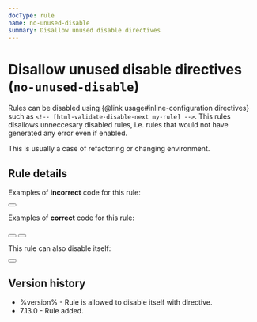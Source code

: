 ```yaml
---
docType: rule
name: no-unused-disable
summary: Disallow unused disable directives
---
```


# Disallow unused disable directives (`no-unused-disable`)

Rules can be disabled using {@link usage#inline-configuration directives} such as `<!-- [html-validate-disable-next my-rule] -->`.
This rules disallows unneccesary disabled rules, i.e. rules that would not have generated any error even if enabled.

This is usually a case of refactoring or changing environment.

## Rule details

Examples of **incorrect** code for this rule:

<validate name="incorrect" rules="no-unused-disable attribute-allowed-values">
	<!-- [html-validate-disable-next attribute-allowed-values -- no error, disable is invalid] -->
	<button type="submit"></button>
</validate>

Examples of **correct** code for this rule:

<validate name="correct-removed" rules="no-unused-disable attribute-allowed-values">
	<!-- disable removed, no error -->
	<button type="submit"></button>
</validate>

<validate name="correct-error-present" rules="no-unused-disable attribute-allowed-values">
	<!-- [html-validate-disable-next attribute-allowed-values -- element has error, disable is valid] -->
	<button type="foobar"></button>
</validate>

This rule can also disable itself:

<validate name="correct-disabled" rules="no-unused-disable attribute-allowed-values">
	<!-- [html-validate-disable-next attribute-allowed-values, no-unused-disable -- no error as no-unused-disable is also disabled] -->
	<button type="submit"></button>
</validate>

## Version history

- %version% - Rule is allowed to disable itself with directive.
- 7.13.0 - Rule added.
